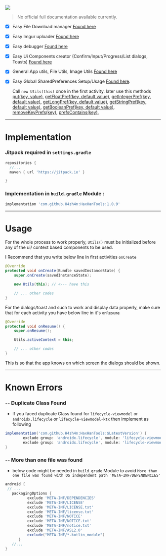 [![](https://jitpack.io/v/H4zh4n/HaxHanTools.svg)](https://jitpack.io/#H4zh4n/HaxHanTools)

> No official full documentation available currently.

- [x] Easy File Download manager [Found here](https://github.com/H4zh4n/HaxHanTools/tree/master/haxhantools/src/main/java/com/dev/hazhanjalal/haxhantools/utils/download)

- [x] Easy Imgur uploader [Found here](https://github.com/H4zh4n/HaxHanTools/tree/master/haxhantools/src/main/java/com/dev/hazhanjalal/haxhantools/utils/imgur_upload_helper)
- [x] Easy debugger [Found here](https://github.com/H4zh4n/HaxHanTools/tree/master/haxhantools/src/main/java/com/dev/hazhanjalal/haxhantools/utils/print)
- [x] Easy Ui Components creator (Confirm/Input/Progress/List dialogs, Toasts) [Found here](https://github.com/H4zh4n/HaxHanTools/tree/master/haxhantools/src/main/java/com/dev/hazhanjalal/haxhantools/utils/ui)
- [x] General App utils, File Utils, Image Utils [Found here](https://github.com/H4zh4n/HaxHanTools/tree/master/haxhantools/src/main/java/com/dev/hazhanjalal/haxhantools/utils/utils)
- [x] Easy Global SharedPreferences Setup/Usage [Found here](https://github.com/H4zh4n/HaxHanTools/blob/f60a882df13c574802598cc51c2a63941d7ef3dc/haxhantools/src/main/java/com/dev/hazhanjalal/haxhantools/utils/utils/Utils.java#L434).

    Call `new Utils(this)` once in the first activity. later use this methods
[put(key, value)](https://github.com/H4zh4n/HaxHanTools/blob/f60a882df13c574802598cc51c2a63941d7ef3dc/haxhantools/src/main/java/com/dev/hazhanjalal/haxhantools/utils/utils/Utils.java#L353),
[getFloatPref(key, default value)](https://github.com/H4zh4n/HaxHanTools/blob/f60a882df13c574802598cc51c2a63941d7ef3dc/haxhantools/src/main/java/com/dev/hazhanjalal/haxhantools/utils/utils/Utils.java#L374),
[getIntegerPref(key, default value)](https://github.com/H4zh4n/HaxHanTools/blob/f60a882df13c574802598cc51c2a63941d7ef3dc/haxhantools/src/main/java/com/dev/hazhanjalal/haxhantools/utils/utils/Utils.java#L382),
[getLongPref(key, default value)](https://github.com/H4zh4n/HaxHanTools/blob/f60a882df13c574802598cc51c2a63941d7ef3dc/haxhantools/src/main/java/com/dev/hazhanjalal/haxhantools/utils/utils/Utils.java#L390),
[getStringPref(key, default value)](https://github.com/H4zh4n/HaxHanTools/blob/f60a882df13c574802598cc51c2a63941d7ef3dc/haxhantools/src/main/java/com/dev/hazhanjalal/haxhantools/utils/utils/Utils.java#L398),
[getBooleanPref(key, default value)](https://github.com/H4zh4n/HaxHanTools/blob/f60a882df13c574802598cc51c2a63941d7ef3dc/haxhantools/src/main/java/com/dev/hazhanjalal/haxhantools/utils/utils/Utils.java#L426),
[removeKeyPrefs(key)](https://github.com/H4zh4n/HaxHanTools/blob/f60a882df13c574802598cc51c2a63941d7ef3dc/haxhantools/src/main/java/com/dev/hazhanjalal/haxhantools/utils/utils/Utils.java#L406),
[prefsContains(key)](https://github.com/H4zh4n/HaxHanTools/blob/f60a882df13c574802598cc51c2a63941d7ef3dc/haxhantools/src/main/java/com/dev/hazhanjalal/haxhantools/utils/utils/Utils.java#L412),


___

# Implementation
### Jitpack required in `settings.gradle`
```gradle
repositories {
  //...
  maven { url 'https://jitpack.io' }

}
```

### Implementation in `build.gradle` Module :
```gradle
implementation 'com.github.H4zh4n:HaxHanTools:1.0.9'
```
___

# Usage 
For the whole process to work properly, `Utils()` must be initialized before any of the ui/ context based components to be used.

I Recommend that you write below line in first activities `onCreate`
```java
@Override
protected void onCreate(Bundle savedInstanceState) {
    super.onCreate(savedInstanceState);

    new Utils(this); // <--- have this

    // ... other codes
}

```

For the dialogs/toast and such to work and display data properly, make sure that for each activity you have below line in it's `onResume`

```java
@Override
protected void onResume() {
    super.onResume();

    Utils.activeContext = this;

    // ... other codes
}

```
This is so that the app knows on which screen the dialogs should be shown.



___

# Known Errors

### -- Duplicate Class Found
- If you faced duplicate Class found for `lifecycle-viewmodel` or  `androidx.lifecycle` or `lifecycle-viewmodel-ktx` then implement as following

```gradle
implementation('com.github.H4zh4n:HaxHanTools:$LatestVersion') {
        exclude group: 'androidx.lifecycle', module: 'lifecycle-viewmodel'
        exclude group: 'androidx.lifecycle', module: 'lifecycle-viewmodel-ktx'
}
```

### -- More than one file was found

- below code might be needed in `build.grade` Module to avoid `More than one file was found with OS independent path 'META-INF/DEPENDENCIES'`


```gradle
android {
 // ...
   packagingOptions {
          exclude 'META-INF/DEPENDENCIES'
          exclude 'META-INF/LICENSE'
          exclude 'META-INF/LICENSE.txt'
          exclude 'META-INF/license.txt'
          exclude 'META-INF/NOTICE'
          exclude 'META-INF/NOTICE.txt'
          exclude 'META-INF/notice.txt'
          exclude 'META-INF/ASL2.0'
          exclude("META-INF/*.kotlin_module")
      }
   //...
}
```


